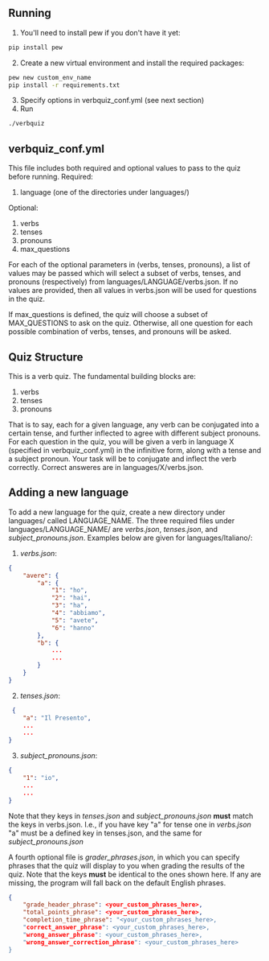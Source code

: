 ## Running
 1. You'll need to install pew if you don't have it yet: 
```bash
pip install pew
```

2. Create a new virtual environment and install the required packages:
```bash
pew new custom_env_name
pip install -r requirements.txt
```

3. Specify options in verbquiz_conf.yml (see next section)
4. Run
```bash
./verbquiz
```
## verbquiz_conf.yml

This file includes both required and optional values to pass to the quiz before running. Required: 
1. language (one of the directories under languages/)

Optional:
1. verbs
2. tenses
3. pronouns
4. max_questions

For each of the optional parameters in (verbs, tenses, pronouns), a list of values may be passed which will select a subset of verbs, tenses, and pronouns (respectively) from languages/LANGUAGE/verbs.json. If no values are provided, then all values in verbs.json will be used for questions in the quiz. 

If max_questions is defined, the quiz will choose a subset of MAX_QUESTIONS to ask on the quiz. Otherwise, all one question for each possible combination of verbs, tenses, and pronouns will be asked.
## Quiz Structure

This is a verb quiz.  The fundamental building blocks are:
1. verbs
2. tenses
3. pronouns

That is to say, each for a given language, any verb can be conjugated into a certain
tense, and further inflected to agree with different subject pronouns. For each question in the quiz, you will be given a verb in language X (specified in verbquiz_conf.yml) in the infinitive form, along with a tense and a subject pronoun. Your task will be to conjugate and inflect the verb correctly. Correct answeres are in languages/X/verbs.json.

## Adding a new language

To add a new language for the quiz, create a new directory under languages/ called 
LANGUAGE_NAME. The three required files under languages/LANGUAGE_NAME/ are _verbs.json_, _tenses.json_, and _subject_pronouns.json_. Examples below are given for languages/Italiano/:

1. _verbs.json_: 
```json
{
	"avere": {
		"a": {
			"1": "ho",
			"2": "hai",
			"3": "ha",
			"4": "abbiamo",
			"5": "avete",
			"6": "hanno"
		},
		"b": {
		    ...
		    ...
		}
	}
}
```

2. _tenses.json_:
```json
 {
	"a": "Il Presento",
    ...
    ...
}
```


3. _subject_pronouns.json_:
```json
{
	"1": "io",
	...
	...
}
```

Note that they keys in _tenses.json_ and _subject_pronouns.json_ **must** match the keys in verbs.json. I.e., if you have key "a" for tense one in _verbs.json_ "a" must be a defined key in tenses.json, and the same for _subject_pronouns.json_

A fourth optional file is _grader_phrases.json_, in which you can specify phrases that the quiz will display to you when grading the results of the quiz. Note that the keys **must** be identical to the ones shown here. If any are missing, the program will fall back on the default English phrases.

```json
{
	"grade_header_phrase": <your_custom_phrases_here>,
	"total_points_phrase": <your_custom_phrases_here>,
	"completion_time_phrase": "<your_custom_phrases_here>,
	"correct_answer_phrase": <your_custom_phrases_here>,
	"wrong_answer_phrase": <your_custom_phrases_here>,
	"wrong_answer_correction_phrase": <your_custom_phrases_here>
}
```